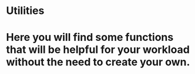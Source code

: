 # Utilities

# Here you will find some functions that will be helpful for your workload without the need to create your own.